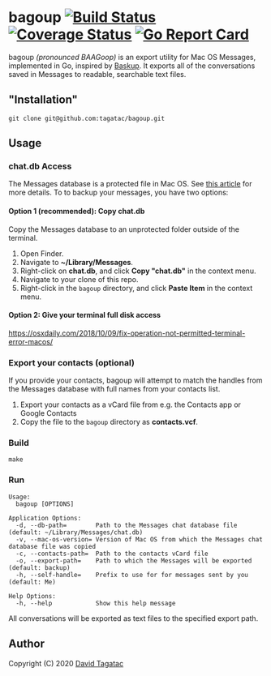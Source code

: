 # bagoup [![Build Status][ci-img]][ci] [![Coverage Status][cov-img]][cov] [![Go Report Card][card-img]][card]

bagoup *(pronounced BAAGoop)* is an export utility for Mac OS Messages,
implemented in Go, inspired by
[Baskup](http://peterkaminski09.github.io/baskup/). It exports all of the
conversations saved in Messages to readable, searchable text files.

## "Installation"

`git clone git@github.com:tagatac/bagoup.git`

## Usage
### chat.db Access
The Messages database is a protected file in Mac OS. See
[this article](https://appletoolbox.com/seeing-error-operation-not-permitted-in-macos-mojave/)
for more details. To to backup your messages, you have two options:
#### Option 1 (recommended): Copy chat.db
Copy the Messages database to an unprotected folder outside of the terminal.

1. Open Finder.
1. Navigate to **~/Library/Messages**.
1. Right-click on **chat.db**, and click **Copy "chat.db"** in the context menu.
1. Navigate to your clone of this repo.
1. Right-click in the `bagoup` directory, and click **Paste Item** in the
context menu.

#### Option 2: Give your terminal full disk access
https://osxdaily.com/2018/10/09/fix-operation-not-permitted-terminal-error-macos/

### Export your contacts (optional)
If you provide your contacts, bagoup will attempt to match the handles from the
Messages database with full names from your contacts list.

1. Export your contacts as a vCard file from e.g. the Contacts app or Google
Contacts
1. Copy the file to the `bagoup` directory as **contacts.vcf**.

### Build
`make`

### Run
```
Usage:
  bagoup [OPTIONS]

Application Options:
  -d, --db-path=        Path to the Messages chat database file (default: ~/Library/Messages/chat.db)
  -v, --mac-os-version= Version of Mac OS from which the Messages chat database file was copied
  -c, --contacts-path=  Path to the contacts vCard file
  -o, --export-path=    Path to which the Messages will be exported (default: backup)
  -h, --self-handle=    Prefix to use for for messages sent by you (default: Me)

Help Options:
  -h, --help            Show this help message
```
All conversations will be exported as text files to the specified export path.

## Author
Copyright (C) 2020 [David Tagatac](mailto:david@tagatac.net)

[ci-img]: https://travis-ci.org/tagatac/bagoup.svg?branch=master
[ci]: https://travis-ci.org/tagatac/bagoup
[cov-img]: https://codecov.io/gh/tagatac/bagoup/branch/master/graph/badge.svg
[cov]: https://codecov.io/gh/tagatac/bagoup
[card-img]: https://goreportcard.com/badge/github.com/tagatac/bagoup
[card]: https://goreportcard.com/report/github.com/tagatac/bagoup
